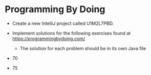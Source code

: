 # Programming By Doing
* Create a new IntelliJ project called U1M2L7PBD.
* Implement solutions for the following exercises found at https://programmingbydoing.com/
  * The solution for each problem should be in its own Java file
  
* 70
* 75